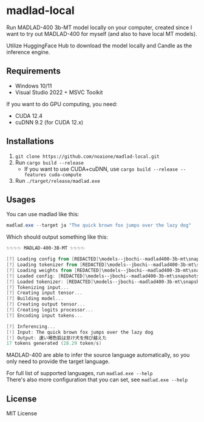 # madlad-local

Run MADLAD-400 3b-MT model locally on your computer, created since I want to try out MADLAD-400 for myself (and also to have local MT models).

Utilize HuggingFace Hub to download the model locally and Candle as the inference engine.

## Requirements
- Windows 10/11
- Visual Studio 2022 + MSVC Toolkit

If you want to do GPU computing, you need:
- CUDA 12.4
- cuDNN 9.2 (for CUDA 12.x)

## Installations
1. `git clone https://github.com/noaione/madlad-local.git`
2. Run `cargo build --release`
   - If you want to use CUDA+cuDNN, use `cargo build --release --features cuda-compute`
3. Run `./target/release/madlad.exe`

## Usages

You can use madlad like this:
```ps1
madlad.exe --target ja "The quick brown fox jumps over the lazy dog"
```

Which should output something like this:
```ps1
✨✨✨✨ MADLAD-400-3B-MT ✨✨✨✨

[?] Loading config from [REDACTED]\models--jbochi--madlad400-3b-mt\snapshots\bb45f1851bf13a0b8f4fcd9ecadf2cdb7cf22439\config.json
[?] Loading tokenizer from [REDACTED]\models--jbochi--madlad400-3b-mt\snapshots\bb45f1851bf13a0b8f4fcd9ecadf2cdb7cf22439\tokenizer.json
[?] Loading weights from [REDACTED]\models--jbochi--madlad400-3b-mt\snapshots\bb45f1851bf13a0b8f4fcd9ecadf2cdb7cf22439\model-q4k.gguf
[?] Loaded config: [REDACTED]\models--jbochi--madlad400-3b-mt\snapshots\bb45f1851bf13a0b8f4fcd9ecadf2cdb7cf22439\config.json
[?] Loaded tokenizer: [REDACTED]\models--jbochi--madlad400-3b-mt\snapshots\bb45f1851bf13a0b8f4fcd9ecadf2cdb7cf22439\tokenizer.json
[?] Tokenizing input...
[?] Creating input tensor...
[?] Building model...
[?] Creating output tensor...
[?] Creating logits processor...
[?] Encoding input tokens...

[?] Inferencing...
[!] Input: The quick brown fox jumps over the lazy dog
[!] Output: 速い褐色狐は怠け犬を飛び越えた
17 tokens generated (28.29 token/s)
```

MADLAD-400 are able to infer the source language automatically, so you only need to provide the target language.

For full list of supported languages, run `madlad.exe --help`<br />
There's also more configuration that you can set, see `madlad.exe --help`

## License

MIT License
